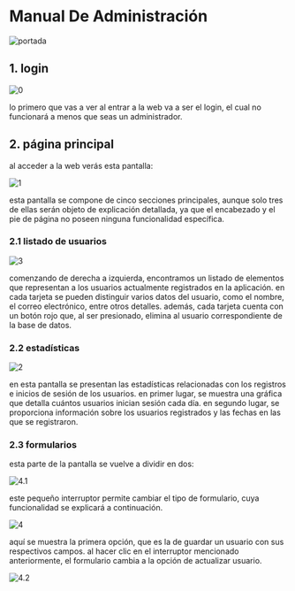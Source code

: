 # Manual De Administración

![portada](documentation/img/portada.png)

## 1. login

![0](documentation/img/a.0.png)

lo primero que vas a ver al entrar a la web va a ser el login, el cual no funcionará a menos que seas un administrador.

## 2. página principal

al acceder a la web verás esta pantalla:

![1](documentation/img/a.1.png)

esta pantalla se compone de cinco secciones principales, aunque solo tres de ellas serán objeto de explicación detallada, ya que el encabezado y el pie de página no poseen ninguna funcionalidad específica.

### 2.1 listado de usuarios

![3](documentation/img/a.3.png)

comenzando de derecha a izquierda, encontramos un listado de elementos que representan a los usuarios actualmente registrados en la aplicación. en cada tarjeta se pueden distinguir varios datos del usuario, como el nombre, el correo electrónico, entre otros detalles.
además, cada tarjeta cuenta con un botón rojo que, al ser presionado, elimina al usuario correspondiente de la base de datos.

### 2.2 estadísticas

![2](documentation/img/a.2.png)

en esta pantalla se presentan las estadísticas relacionadas con los registros e inicios de sesión de los usuarios.
en primer lugar, se muestra una gráfica que detalla cuántos usuarios inician sesión cada día. en segundo lugar, se proporciona información sobre los usuarios registrados y las fechas en las que se registraron.

### 2.3 formularios

esta parte de la pantalla se vuelve a dividir en dos:

![4.1](documentation/img/a.4.1.png)

este pequeño interruptor permite cambiar el tipo de formulario, cuya funcionalidad se explicará a continuación.

![4](documentation/img/a.4.png)

aquí se muestra la primera opción, que es la de guardar un usuario con sus respectivos campos. al hacer clic en el interruptor mencionado anteriormente, el formulario cambia a la opción de actualizar usuario.

![4.2](documentation/img/a.4.2.png)
